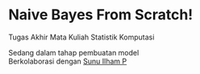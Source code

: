 # Naive Bayes From Scratch!
Tugas Akhir Mata Kuliah Statistik Komputasi

Sedang dalam tahap pembuatan model<br>
Berkolaborasi dengan <a href="https://github.com/sunudika">Sunu Ilham P</a>
